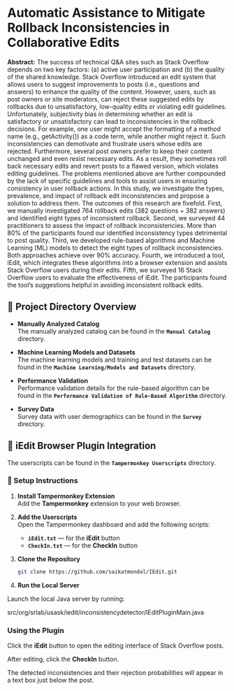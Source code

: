 # Automatic Assistance to Mitigate Rollback Inconsistencies in Collaborative Edits

**Abstract:** The success of technical Q&A sites such as Stack Overflow depends on two key factors: (a) active user participation and (b) the quality of the shared knowledge. Stack Overflow introduced an edit system that allows users to suggest improvements to posts (i.e., questions and answers) to enhance the quality of the content. However, users, such as post owners or site moderators, can reject these suggested edits by rollbacks due to unsatisfactory, low-quality edits or violating edit guidelines. Unfortunately, subjectivity bias in determining whether an edit is satisfactory or unsatisfactory can lead to inconsistencies in the rollback decisions. For example, one user might accept the formatting of a method name (e.g., getActivity()) as a code term, while another might reject it. Such inconsistencies can demotivate and frustrate users whose edits are rejected. Furthermore, several post owners prefer to keep their content unchanged and even resist necessary edits. As a result, they sometimes roll back necessary edits and revert posts to a flawed version, which violates editing guidelines. The problems mentioned above are further compounded by the lack of specific guidelines and tools to assist users in ensuring consistency in user rollback actions. In this study, we investigate the types, prevalence, and impact of rollback edit inconsistencies and propose a solution to address them. The outcomes of this research are fivefold. First, we manually investigated 764 rollback edits (382 questions + 382 answers) and identified eight types of inconsistent rollback. Second, we surveyed 44 practitioners to assess the impact of rollback inconsistencies. More than 80% of the participants found our identified inconsistency types detrimental to post quality. Third, we developed rule-based algorithms and Machine Learning (ML) models to detect the eight types of rollback inconsistencies. Both approaches achieve over 90% accuracy. Fourth, we introduced a tool, iEdit, which integrates these algorithms into a browser extension and assists Stack Overflow users during their edits. Fifth, we surveyed 16 Stack Overflow users to evaluate the effectiveness of iEdit. The participants found the tool’s suggestions helpful in avoiding inconsistent rollback edits. 


## 📂 Project Directory Overview

- **Manually Analyzed Catalog**  
  The manually analyzed catalog can be found in the **`Manual Catalog`** directory.

- **Machine Learning Models and Datasets**  
  The machine learning models and training and test datasets can be found in the **`Machine Learning/Models and Datasets`** directory.

- **Performance Validation**  
  Performance validation details for the rule-based algorithm can be found in the **`Performance Validation of Rule-Based Algorithm`** directory.

- **Survey Data**  
  Survey data with user demographics can be found in the **`Survey`** directory.

## 🧩 iEdit Browser Plugin Integration

The userscripts can be found in the **`Tampermonkey Userscripts`** directory.

### 🧭 Setup Instructions

1. **Install Tampermonkey Extension**  
   Add the **Tampermonkey** extension to your web browser.

2. **Add the Userscripts**  
   Open the Tampermonkey dashboard and add the following scripts:  
   - **`iEdit.txt`** — for the **iEdit** button  
   - **`CheckIn.txt`** — for the **CheckIn** button  

3. **Clone the Repository**  
   ```bash
   git clone https://github.com/saikatmondal/IEdit.git

4. **Run the Local Server**
   
Launch the local Java server by running:

src/org/srlab/usask/iedit/inconsistencydetector/IEditPluginMain.java

### Using the Plugin

Click the **iEdit** button to open the editing interface of Stack Overflow posts.

After editing, click the **CheckIn** button.

The detected inconsistencies and their rejection probabilities will appear in a text box just below the post.



